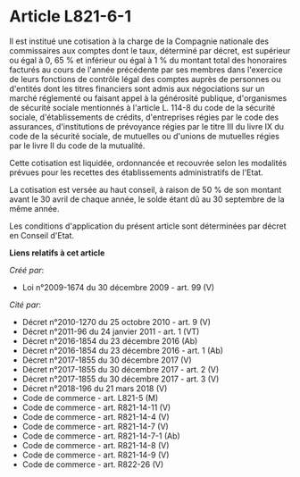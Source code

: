 # Article L821-6-1

Il est institué une cotisation à la charge de la Compagnie nationale des commissaires aux comptes dont le taux, déterminé par
décret, est supérieur ou égal à 0, 65 % et inférieur ou égal à 1 % du montant total des honoraires facturés au cours de
l'année précédente par ses membres dans l'exercice de leurs fonctions de contrôle légal des comptes auprès de personnes ou
d'entités dont les titres financiers sont admis aux négociations sur un marché réglementé ou faisant appel à la générosité
publique, d'organismes de sécurité sociale mentionnés à l'article L. 114-8 du code de la sécurité sociale, d'établissements
de crédits, d'entreprises régies par le code des assurances, d'institutions de prévoyance régies par le titre III du livre IX
du code de la sécurité sociale, de mutuelles ou d'unions de mutuelles régies par le livre II du code de la mutualité. 

Cette cotisation est liquidée, ordonnancée et recouvrée selon les modalités prévues pour les recettes des établissements
administratifs de l'Etat. 

La cotisation est versée au haut conseil, à raison de 50 % de son montant avant le 30 avril de chaque année, le solde étant
dû au 30 septembre de la même année. 

Les conditions d'application du présent article sont déterminées par décret en Conseil d'Etat.

**Liens relatifs à cet article**

_Créé par_:

  - Loi n°2009-1674 du 30 décembre 2009 - art. 99 (V)

_Cité par_:

  - Décret n°2010-1270 du 25 octobre 2010 - art. 9 (V)
  - Décret n°2011-96 du 24 janvier 2011 - art. 1 (VT)
  - Décret n°2016-1854 du 23 décembre 2016 (Ab)
  - Décret n°2016-1854 du 23 décembre 2016 - art. 1 (Ab)
  - Décret n°2017-1855 du 30 décembre 2017 (V)
  - Décret n°2017-1855 du 30 décembre 2017 - art. 2 (V)
  - Décret n°2017-1855 du 30 décembre 2017 - art. 3 (V)
  - Décret n°2018-196 du 21 mars 2018 (V)
  - Code de commerce - art. L821-5 (M)
  - Code de commerce - art. R821-14-11 (V)
  - Code de commerce - art. R821-14-4 (V)
  - Code de commerce - art. R821-14-7 (V)
  - Code de commerce - art. R821-14-7-1 (Ab)
  - Code de commerce - art. R821-14-8 (V)
  - Code de commerce - art. R821-14-9 (V)
  - Code de commerce - art. R822-26 (V)
